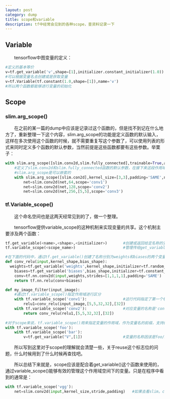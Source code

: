 ```yaml
---
layout: post
category: dump
title: scope和variable
description: tf中经常会见到的各种scope，查资料记录一下
---
```


## Variable

　　tensorflow中图变量的定义：

```python
#定义的基本等价
v=tf.get_variable('v',shape=[1],initializer.constant_initializer(1.0))	#变量的名称是不可选的
#可以根据变量名去创建或是获取变量
v=tf.Variable(tf.constant(1.0,shape=[1]),name='v')						#变量的名称是可选的参数，但是图变量的初始值是必须的。
#所以两个函数都能够进行变量的初始化
```



## Scope

### slim.arg_scope()

　　在之前的某一篇的dump中应该是记录过这个函数的，但是找不到记在什么地方了，重新整理一下这个内容，slim.arg_scope的功能是定义函数的默认输入，这样在多次使用这个函数的时候，就不需要重复写这个参数了，可以使用列表的形式来同时定义多个函数的默认参数，当然前提是这些函数都要有这些参数。举栗子：

```python
with slim.arg_scope([slim.conv2d,slim.fully_connected],trainable=True,activation_fn=tf.nn.relu,weights_initializier=tf.truncated_normal_initializer(stddev=0.01),weights_regularier=slim.l2_regularizer(0.0001)):
    #定义了slim.conv2d和slim.fully_connected函数的默认参数，在接下来这段作用域内，使用这些函数的时候，默认的参数就是上面的部分
    #slim.arg_scope是可以嵌套的
    with slim.arg_scope([slim.con2d],kernel_size=[3,3],padding='SAME',normalizer_fn=slim.batch_norm):
        net=slim.conv2d(net,64,scope='conv1')
        net=slim.conv2d(net,128,scope='conv2')
        net=slim.conv2d(net,256,[5,5],scope='conv3')
```

### tf.Variable_scope()

　　这个命名空间也是这两天经常见到的了，做一个整理。<br>

　　tensorflow提供variable_scope的这种机制来实现变量的共享。这个机制主要涉及两个函数：

```python
tf.get_variable(<name>,<shape>,<initializer>)		#创建或返回给定名称的变量
tf.variable_scope(<scope_name>)						#管理传给get_variable()的变量名称的作用域

#在下面的代码中，通过tf.get_variable()创建了名称分别为weights和biases的两个变量
def conv_relu(input,kernel_shape,bias_shape):
  weights=tf.get_variable('weights',kernel_shape,initializer=tf.random_normal_initializer())
  	biases=tf.get_variable('biases',bias_shape,initializer=tf.constant_initializer(0.0))
    conv=tf.nn.conv2d(input,weights,strides=[1,1,1,1],padding='SAME')
    return tf.nn.relu(conv+biases)

def my_image_filter(input_image):
    #通过tf.variable_scope()指定作用域进行区分
    with tf.variable_scope('conv1'):				#这行代码指定了第一个卷积层作用域为conv1，在这个作用域下有两个变量weights和bias，对应的变量的名称是'conv1/weights','conv1/biases'
        relu1=conv_relu(input_image,[5,5,32,32],[32])                
	with tf.variable_scope('conv2'):				#对应变量的名称是'conv2/weights','conv2/biases'
        return conv_relu(relu1,[5,5,32,32],[32])
    
#对于scope来说，tf.variable_scope()用来指定变量的作用域，作为变量名的前缀，支持嵌套
with tf.variable_scope('foo'):
    with tf.variable_scope('bar'):
        v=tf.get_variable("V",[1])					#变量的名称因该是foo/bar/v       

```

　　所以写到这里对于scope的理解就会清楚一些，关于reuse这个标志位的问题，什么时候用到了什么时候再查找吧。<br>

　　所以总结下来就是，scope应该是配合着get_variable()这个函数来使用的，通过variable_scope()能够有效的管理这个作用域空间下的变量。只是在程序中看到的通常是：

```python
with tf.variable_scope('vgg'):
	net=slim.conv2d(input,kernel_size,stride,padding)	#如果去看slim。conv2d的底层实现，应该也是使用的get_variable()的方式进行变量的定义
```

